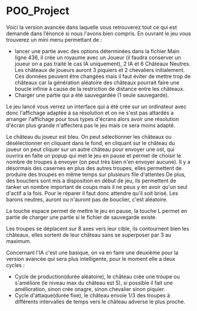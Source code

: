 # POO_Project
Voici la version avancée dans laquelle vous retrouverez tout ce qui est demandé dans l’énoncé si nous l'avons bien compris.
En ouvrant le jeu vous trouverez un mini menu permettant de :
- lancer une partie avec des options déterminées dans la fichier Main ligne 436, il crée un royaume avec un Joueur (il faudra conserver un joueur on a pas traité le cas IA uniquement), 2 IA et 6 Châteaux Neutres. Les châteaux de joueurs auront 3 piquiers et 2 chevaliers initialement. Ces données peuvent être changées mais il faut éviter de mettre trop de châteaux car la génération aléatoire des châteaux pourrait faire une boucle infinie à cause de la restriction de distance entre les châteaux.
- Charger une partie qui a été sauvegardée (1 seule sauvegarde).

Le jeu lancé vous verrez un interface qui a été crée sur un ordinateur avec donc l'affichage adaptée à sa résolution et on ne s'est pas attardés a arranger l'affichage pour tous types d'écrans alors avoir une résolution d'écran plus grande n'affectera pas le jeu mais ce sera moins adapté.

Le château du joueur est bleu.
On peut sélectionner les châteaux ou désélectionner en cliquant dans le fond, en cliquant sur le château du joueur on peut cliquer sur un autre château pour envoyer une ost, qui ouvrira en faite un popup qui met le jeu en pause et permet de choisir le nombre de troupes à envoyer (on peut très bien n'en envoyer aucune).
Il y a désormais des casernes en plus des autres troupes, elles permettent de produire des troupes en même temps sur plusieurs file d'attentes
De plus, des boucliers sont mis a disposition en début de jeu, ils permettent de tanker un nombre important de coups mais il ne peux y en avoir qu'un seul d'actif a la fois.
Pour le réparer il faut donc attendre qu'il soit brisé.
Les barons neutres, auront ou n'auront pas de bouclier, c'est aléatoire.

La touche espace permet de mettre le jeu en pause, la touche L permet en partie de charger une partie si le fichier de sauvegarde existe.

Les troupes se déplacent sur 8 axes vers leur cible, ils contournent bien les châteaux, elles sortent de leur château sans se superposer par 3 au maximum.

Concernant l'IA c'est une basique, on va en faire une deuxième pour la version avancée qui sera plus intelligente, pour le moment elle a deux cycles :
 - Cycle de production(durée aléatoire), le château crée une troupe ou s'améliore (le niveau max du château est 5), si possible il fait une amélioration, sinon crée onagre, sinon chevalier sinon piquier.
 - Cycle d'attaque(durée fixe), le château envoie 1/3 des troupes à différents intervalles de temps vers le château adverse le plus proche.